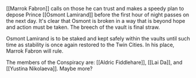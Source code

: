 [[Marrok Fabron]] calls on those he can trust and makes a speedy plan to depose Prince [[Osmont Lamirand]] before the first hour of night passes on the next day. It's clear that Osmont is broken in a way that is beyond hope and action must be taken. The breech of the vault is final straw.

Osmont Lamirand is to be staked and kept safely within the vaults until such time as stability is once again restored to the Twin Cities. In his place, Marrok Fabron will rule.

The members of the Conspiracy are: [[Aldric Fiddlehare]], [[Lai Da]], and [[Yustina Nikolaeva]]. Maybe more?
